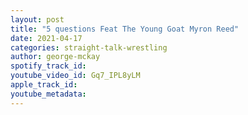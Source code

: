 ```yaml
---
layout: post
title: "5 questions Feat The Young Goat Myron Reed"
date: 2021-04-17
categories: straight-talk-wrestling
author: george-mckay
spotify_track_id: 
youtube_video_id: Gq7_IPL8yLM
apple_track_id: 
youtube_metadata: 
---
```


